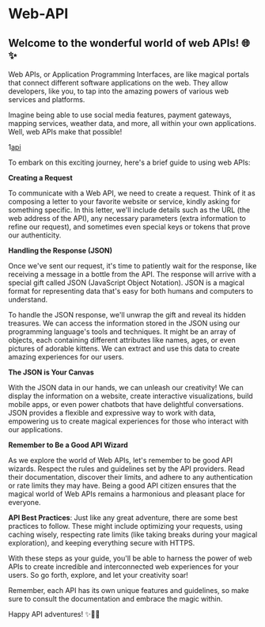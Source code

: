 # Web-API

## Welcome to the wonderful world of web APIs! 🌐✨

Web APIs, or Application Programming Interfaces, are like magical portals that connect different software applications on the web. They allow developers, like you, to tap into the amazing powers of various web services and platforms.

Imagine being able to use social media features, payment gateways, mapping services, weather data, and more, all within your own applications. Well, web APIs make that possible!

1[api](https://www.grapecity.com/componentone/docs/webapi/online-webapicore/images/webapi_core.png)

To embark on this exciting journey, here's a brief guide to using web APIs:

**Creating a Request**

To communicate with a Web API, we need to create a request. Think of it as composing a letter to your favorite website or service, kindly asking for something specific. In this letter, we'll include details such as the URL (the web address of the API), any necessary parameters (extra information to refine our request), and sometimes even special keys or tokens that prove our authenticity.

**Handling the Response (JSON)**

Once we've sent our request, it's time to patiently wait for the response, like receiving a message in a bottle from the API. The response will arrive with a special gift called JSON (JavaScript Object Notation). JSON is a magical format for representing data that's easy for both humans and computers to understand.

To handle the JSON response, we'll unwrap the gift and reveal its hidden treasures. We can access the information stored in the JSON using our programming language's tools and techniques. It might be an array of objects, each containing different attributes like names, ages, or even pictures of adorable kittens. We can extract and use this data to create amazing experiences for our users.

**The JSON is Your Canvas**

With the JSON data in our hands, we can unleash our creativity! We can display the information on a website, create interactive visualizations, build mobile apps, or even power chatbots that have delightful conversations. JSON provides a flexible and expressive way to work with data, empowering us to create magical experiences for those who interact with our applications.

**Remember to Be a Good API Wizard**

As we explore the world of Web APIs, let's remember to be good API wizards. Respect the rules and guidelines set by the API providers. Read their documentation, discover their limits, and adhere to any authentication or rate limits they may have. Being a good API citizen ensures that the magical world of Web APIs remains a harmonious and pleasant place for everyone.

**API Best Practices**: Just like any great adventure, there are some best practices to follow. These might include optimizing your requests, using caching wisely, respecting rate limits (like taking breaks during your magical exploration), and keeping everything secure with HTTPS.

With these steps as your guide, you'll be able to harness the power of web APIs to create incredible and interconnected web experiences for your users. So go forth, explore, and let your creativity soar!

Remember, each API has its own unique features and guidelines, so make sure to consult the documentation and embrace the magic within.

Happy API adventures! ✨🚀🌈

